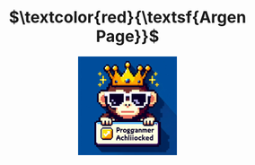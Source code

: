 <h1 align="center">$\textcolor{red}{\textsf{Argen Page}}$</h1>
<div align="center">
   <img src="https://github.com/JoAzar/logros/blob/main/logrosMonkey/logroProgramador.jpeg" width="35%" /></a>
 </div>
